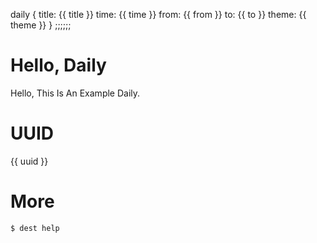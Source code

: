 daily {
    title: {{ title }}
    time: {{ time }}
    from: {{ from }}
    to: {{ to }}
    theme: {{ theme }}
}
;;;;;;

# Hello, Daily 

Hello, This Is An Example Daily. 

# UUID 

{{ uuid }}

# More 

``` bash 
$ dest help 
```
